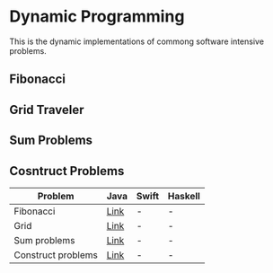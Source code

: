 # Dynamic Programming

This is the dynamic implementations of commong software intensive problems.

## Fibonacci

## Grid Traveler

## Sum Problems

## Cosntruct Problems


Problem | Java | Swift | Haskell
--- | --- | --- | ---
Fibonacci | [Link](https://github.com/LuizGuerra/Dynamic-Programming/blob/main/Java/src/Fibonacci.java) | - | -
Grid  | [Link](https://github.com/LuizGuerra/Dynamic-Programming/blob/main/Java/src/GridTraveler.java) | - | -
Sum problems | [Link](https://github.com/LuizGuerra/Dynamic-Programming/blob/main/Java/src/Sum.java) | - | -
Construct problems | [Link](https://github.com/LuizGuerra/Dynamic-Programming/blob/main/Java/src/Construct.java) | - | -


